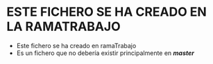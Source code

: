# ESTE FICHERO SE HA CREADO EN LA RAMATRABAJO

- Este fichero se ha creado en ramaTrabajo
- Es un fichero que no debería existir principalmente en ***master***